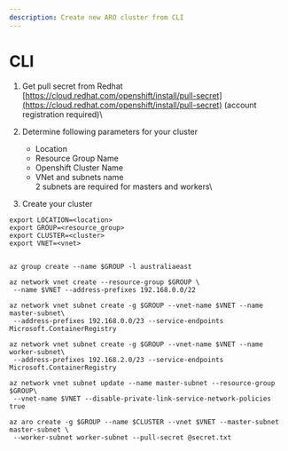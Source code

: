 ```yaml
---
description: Create new ARO cluster from CLI
---
```


# CLI

1. Get pull secret from Redhat [https://cloud.redhat.com/openshift/install/pull-secret](https://cloud.redhat.com/openshift/install/pull-secret) (account registration required)\

2. Determine following parameters for your cluster
   * Location
   * Resource Group Name
   * Openshift Cluster Name
   * &#x20;VNet and subnets name\
     2 subnets are required for masters and workers\

3. Create your cluster

```
export LOCATION=<location>
export GROUP=<resource_group>
export CLUSTER=<cluster>
export VNET=<vnet>


az group create --name $GROUP -l australiaeast

az network vnet create --resource-group $GROUP \
 --name $VNET --address-prefixes 192.168.0.0/22

az network vnet subnet create -g $GROUP --vnet-name $VNET --name master-subnet\
 --address-prefixes 192.168.0.0/23 --service-endpoints Microsoft.ContainerRegistry

az network vnet subnet create -g $GROUP --vnet-name $VNET --name worker-subnet\
 --address-prefixes 192.168.2.0/23 --service-endpoints Microsoft.ContainerRegistry

az network vnet subnet update --name master-subnet --resource-group $GROUP\
 --vnet-name $VNET --disable-private-link-service-network-policies true

az aro create -g $GROUP --name $CLUSTER --vnet $VNET --master-subnet master-subnet \
 --worker-subnet worker-subnet --pull-secret @secret.txt
```
